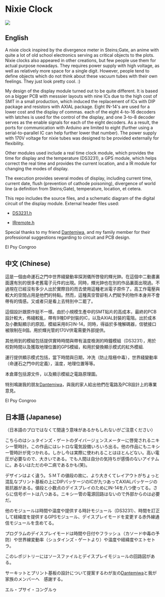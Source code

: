 # Nixie Clock
![](/img/nixie_clock.png)
## English
A nixie clock inspired by the divergence meter in Steins;Gate, an anime with quite a lot of old school electronics serving as critical objects to the plots. Nixie clocks also appeared in other creations, but few people use them for actual purpose nowadays. They requires power supply with high voltage, as well as relatively more space for a single digit. However, people tend to define objects which do not think about these vacuum tubes with their own feelings. They just look pretty cool. :)

My design of the display module turned out to be quite different. It is based on a bigger PCB with messsier layouts with nine ICs due to the high cost of SMT in a small production, which induced the replacement of ICs with DIP package and resistors with AXIAL package. Eight IN-14's are used for a lower cost and the display of commas. each of the eight 4-to-16 decoders with latches is used for the control of the display, and one 3-to-8 decoder serves as the enable signals for each of the eight decoders. As a result, the ports for communication with Arduino are limited to eight (further using a serial-to-parallel IC can help further lower that number). The power supply with 170V voltage for nixie tubes was designed to be provided externally for flexibility.

Other modules used include a real time clock module, which provides the time for display and the temperature (DS3231), a GPS module, which helps correct the real time and provides the current location, and a IR module for changing the modes of display.

The execution provides several modes of display, including current time, current date, flush (prevention of cathode poisoning), divergence of world line (a definition from Steins;Gate), temperature, location, et cetera.

This repo includes the source files, and a schematic diagram of the digital circuit of the display module. External header files used:
* [DS3231.h](http://www.rinkydinkelectronics.com/library.php?id=73 "Rinky Dink Electronics")
- [IRremote.h](http://www.righto.com/2009/08/multi-protocol-infrared-remote-library.html "Ken Shirriff")

Special thanks to my friend [Dantemiwa](https://github.com/Dantemiwa), and my family member for their professional suggestions regarding to circuit and PCB design.

El Psy Congroo

## 中文 (Chinese)
這是一個由命運石之門中世界綫變動率探測儀所啓發的輝光鈡。在這個中二動畫裏面還有別的很多老舊電子元件的出現。同時，輝光鈡也在別的作品裏面出現過。不過現在已經沒有多少人出於實際目的而去使用這種老派電子原件了。高工作電壓與較大的空間占用是他們的特點。然而，這種真空管卻有人們賦予的物件本身并不會帶有的情感。又或者只是看上去特別中二罷了。

這個設計跟原作挺不一樣。由於小規模生產中的SMT貼片的高成本，最終的PCB設計較大，佈綫較亂，帶有9塊DIP封裝的IC，以及AXIAL封裝的電阻。出於成本及小數點顯示的原因，模組采用8只IN-14。同時，得益於多塊解碼器，信號接口被限制在8個。用於輝光管的170V供電需要外部提供。

其他用到的模組包括提供實時時間與帶有溫度檢測的時鐘模組（DS3231），用於校對時間以及獲取地理位置的GPS模組，和用於變換顯示模式的紅外模組.

運行提供顯示模式包括，當下時間與日期，冲洗（防止陰極中毒），世界綫變動率（命運石之門中的定義），溫度，地理位置等等。

本倉庫包括源文件，以及顯示模組之電路原理圖。

特別鳴謝我的朋友[Dantemiwa](https://github.com/Dantemiwa "廖chan")，與我的家人給出他們在電路及PCB設計上的專業意見。

El Psy Congroo

## 日本語 (Japanese)
（日本語のプロではなくて間違う意味があるかもしれないがご注意ください）

こちらのはシュタインズ・ゲートのダイバージェンスメーターに啓発されるニキシー管時計。この作品にはレトロな電気設備いろいろ出る。他の作品にもニキシー管時計が見つかれる。しかし今は実際に使われることはほとんどない。高い電圧が必要なので、大きいである。でも人間は自分の気持ちが感情のないアイテムに。あるいはただの中二病であるかも(笑)。

デザインはよく違う。ＳＭＴの値段の故に、より大きくてレイアウトがちょっと混乱なプリント基板の上にDIPパッケージのICが九つあってAXIALパッケージの抵抗器がある。値段と小数点のデイスプレイのためにIN-14を八つ使ってる。さらに信号ポートは八つある。ニキシー管の電源回路はないので外部からのは必要だ。

他のモジュールは時間や温度や提供する時計モジュール（DS3231）、時間を訂正して経緯度を提供するGPSモジュール、デイスプレイモードを変更する赤外線通信モジュールを含めてる。

プログラムのデイスプレイモードは時間や日付やフラッシュ（カソード中毒の予防）や世界線変動率（シュタインズ・ゲートより）や温度や経緯度やエトセトラ。

このレポジトリーにはソースファイルとデイスプレイモジュールの回路図がある。

サーキットとプリント基板の設計について提案するわが友の[Dantemiwa](https://github.com/Dantemiwa "廖ちゃん")と我が家族のメンバーへ　感謝する。

エル・プサイ・コングルゥ
